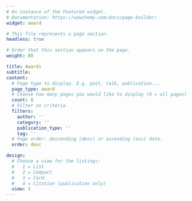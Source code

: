 ```yaml
---
# An instance of the Featured widget.
# Documentation: https://wowchemy.com/docs/page-builder/
widget: award

# This file represents a page section.
headless: true

# Order that this section appears on the page.
weight: 80

title: Awards
subtitle: 
content: 
  # Page type to display. E.g. post, talk, publication...
  page_type: award
  # Choose how many pages you would like to display (0 = all pages)
  count: 0
  # Filter on criteria
  filters:
    author: ''
    category: ''
    publication_type: ''
    tag: ''
  # Page order: descending (desc) or ascending (asc) date.
  order: desc

design:
  # Choose a view for the listings:
  #   1 = List
  #   2 = Compact
  #   3 = Card
  #   4 = Citation (publication only)
  view: 1
---
```

